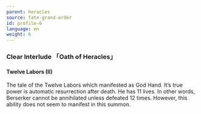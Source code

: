 ```yaml
---
parent: heracles
source: fate-grand-order
id: profile-6
language: en
weight: 6
---
```


### Clear Interlude 「Oath of Heracles」

#### Twelve Labors (II)

The tale of the Twelve Labors which manifested as God Hand. It’s true power is automatic resurrection after death.
He has 11 lives. In other words, Berserker cannot be annihilated unless defeated 12 times. However, this ability does not seem to manifest in this summon.
